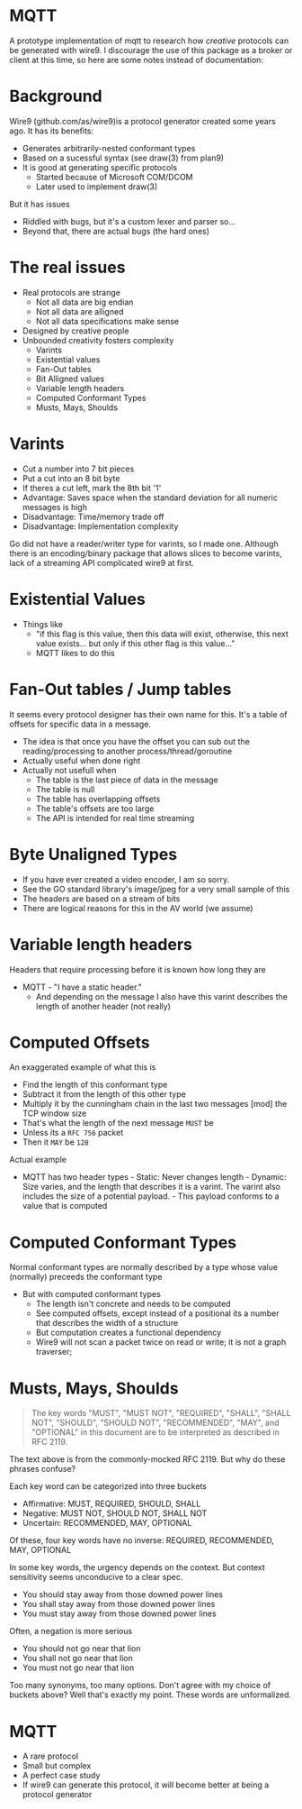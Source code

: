 # MQTT
A prototype implementation of mqtt to research how _creative_ protocols can be generated with wire9. I discourage the use of this package as a broker or client at this time, so here are some notes instead of documentation:

# Background
Wire9 (github.com/as/wire9)is a protocol generator created some years ago. It has its benefits:
- Generates arbitrarily-nested conformant types
- Based on a sucessful syntax (see draw(3) from plan9)
- It is good at generating specific protocols
  - Started because of Microsoft COM/DCOM
  - Later used to implement draw(3)

But it has issues
- Riddled with bugs, but it's a custom lexer and parser so...
- Beyond that, there are actual bugs (the hard ones)

# The real issues
- Real protocols are strange
  - Not all data are big endian
  - Not all data are alligned
  - Not all data specifications make sense
- Designed by creative people
- Unbounded creativity fosters complexity
  - Varints 
  - Existential values
  - Fan-Out tables
  - Bit Alligned values
  - Variable length headers
  - Computed Conformant Types
  - Musts, Mays, Shoulds
  
# Varints
 - Cut a number into 7 bit pieces
 - Put a cut into an 8 bit byte
 - If theres a cut left, mark the 8th bit '1'
 - Advantage: Saves space when the standard deviation for all numeric messages is high
 - Disadvantage: Time/memory trade off
 - Disadvantage: Implementation complexity
 
 Go did not have a reader/writer type for varints, so I made one. Although there is
 an encoding/binary package that allows slices to become varints, lack of a streaming
 API complicated wire9 at first.
 
 # Existential Values
  - Things like 
    - "if this flag is this value, then this data will exist, otherwise, this next value exists... but only if this other flag is this value..."
    - MQTT likes to do this
    
 # Fan-Out tables / Jump tables
  It seems every protocol designer has their own name for this. It's a table of offsets for specific data in a message.
  - The idea is that once you have the offset you can sub out the reading/processing to another process/thread/goroutine
  - Actually useful when done right
  - Actually not usefull when
    - The table is the last piece of data in the message
    - The table is null
    - The table has overlapping offsets
    - The table's offsets are too large
    - The API is intended for real time streaming
    
 # Byte Unaligned Types
  - If you have ever created a video encoder, I am so sorry.
  - See the GO standard library's image/jpeg for a very small sample of this
  - The headers are based on a stream of bits
   - There are logical reasons for this in the AV world (we assume)
  
 # Variable length headers
   Headers that require processing before it is known how long they are
   - MQTT
    - "I have a static header."
     - And depending on the message I also have this varint describes the length of another header (not really)
 
 # Computed Offsets
   An exaggerated example of what this is

   - Find the length of this conformant type
   - Subtract it from the length of this other type
   - Multiply it by the cunningham chain in the last two messages [mod] the TCP window size
   - That's what the length of the next message ```MUST``` be
   - Unless its a ```RFC 756``` packet
   - Then it ```MAY``` be ```128```

   Actual example
   
   - MQTT has two header types
    - Static: Never changes length
    - Dynamic: Size varies, and the length that describes it is a varint. The varint also includes the size of a potential payload.
    - This payload conforms to a value that is computed
    
# Computed Conformant Types
  Normal conformant types are normally described by a type whose value (normally) preceeds the conformant type
  - But with computed conformant types
    - The length isn't concrete and needs to be computed
    - See computed offsets, except instead of a positional its a number that describes the width of a structure
    - But computation creates a functional dependency
    - Wire9 will not scan a packet twice on read or write; it is not a graph traverser;

# Musts, Mays, Shoulds
>The key words "MUST", "MUST NOT", "REQUIRED", "SHALL", "SHALL NOT", "SHOULD", "SHOULD NOT", "RECOMMENDED",  "MAY", and "OPTIONAL" in this document are to be interpreted as described in RFC 2119.

The text above is from the commonly-mocked RFC 2119. But why do these phrases confuse?

Each key word can be categorized into three buckets
 - Affirmative: MUST, REQUIRED, SHOULD, SHALL
 - Negative: MUST NOT, SHOULD NOT, SHALL NOT
 - Uncertain: RECOMMENDED, MAY, OPTIONAL
 
Of these, four key words have no inverse: REQUIRED, RECOMMENDED, MAY, OPTIONAL 

 In some key words, the urgency depends on the context. But context sensitivity seems unconducive to a clear spec.

 - You should stay away from those downed power lines
 - You shall stay away from those downed power lines
 - You must stay away from those downed power lines
 
 Often, a negation is more serious
 
 - You should not go near that lion
 - You shall not go near that lion
 - You must not go near that lion
 
 Too many synonyms, too many options. Don't agree with my choice of buckets above? Well that's exactly my point. These words are unformalized.
 
# MQTT
  - A rare protocol
   - Small but complex
   - A perfect case study
   - If wire9 can generate this protocol, it will become better at being a protocol generator
    

   
  
